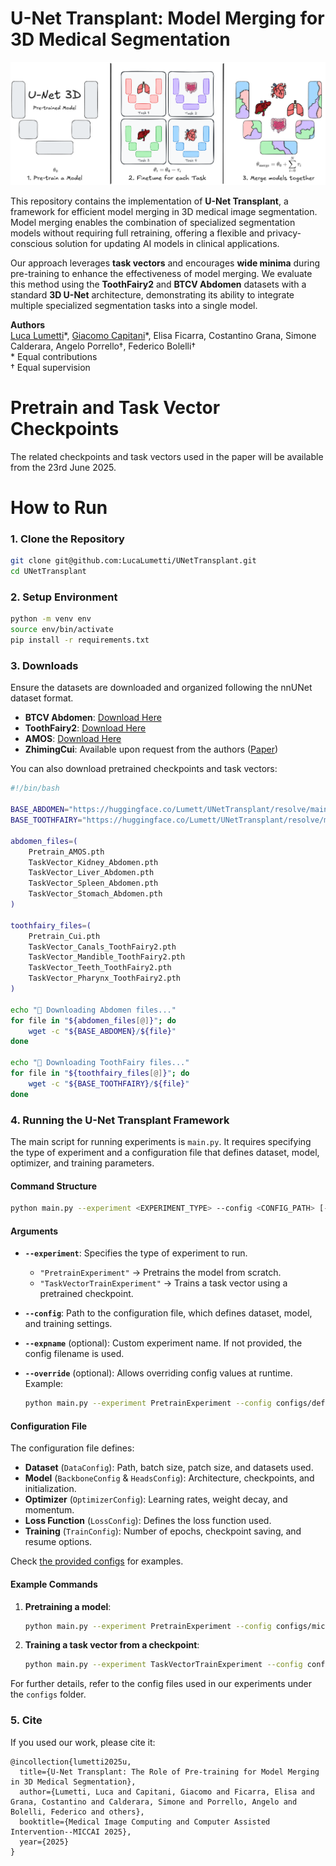 # U-Net Transplant: Model Merging for 3D Medical Segmentation  
![alt text](https://raw.githubusercontent.com/LucaLumetti/UNetTransplant/refs/heads/main/assets/thumbnail.png)

This repository contains the implementation of **U-Net Transplant**, a framework for efficient model merging in 3D medical image segmentation. Model merging enables the combination of specialized segmentation models without requiring full retraining, offering a flexible and privacy-conscious solution for updating AI models in clinical applications.  

Our approach leverages **task vectors** and encourages **wide minima** during pre-training to enhance the effectiveness of model merging. We evaluate this method using the **ToothFairy2** and **BTCV Abdomen** datasets with a standard **3D U-Net** architecture, demonstrating its ability to integrate multiple specialized segmentation tasks into a single model.  

**Authors**  
<ins>Luca Lumetti</ins>\*, <ins>Giacomo Capitani</ins>\*, Elisa Ficarra, Costantino Grana, Simone Calderara, Angelo Porrello†, Federico Bolelli†  
\* Equal contributions  
† Equal supervision


# Pretrain and Task Vector Checkpoints
The related checkpoints and task vectors used in the paper will be available from the 23rd June 2025.


# How to Run

### 1. Clone the Repository  
```bash
git clone git@github.com:LucaLumetti/UNetTransplant.git
cd UNetTransplant
```

### 2. Setup Environment
```bash
python -m venv env
source env/bin/activate
pip install -r requirements.txt
```

### 3. Downloads
Ensure the datasets are downloaded and organized following the nnUNet dataset format.

- **BTCV Abdomen**: [Download Here](https://www.synapse.org/Synapse:syn3193805/wiki/217753)  
- **ToothFairy2**: [Download Here](https://ditto.ing.unimore.it/toothfairy2/)  
- **AMOS**: [Download Here](https://zenodo.org/records/7262581)  
- **ZhimingCui**: Available upon request from the authors ([Paper](https://www.nature.com/articles/s41467-022-29637-2))

You can also download pretrained checkpoints and task vectors:
```bash
#!/bin/bash

BASE_ABDOMEN="https://huggingface.co/Lumett/UNetTransplant/resolve/main/Abdomen"
BASE_TOOTHFAIRY="https://huggingface.co/Lumett/UNetTransplant/resolve/main/ToothFairy"

abdomen_files=(
    Pretrain_AMOS.pth
    TaskVector_Kidney_Abdomen.pth
    TaskVector_Liver_Abdomen.pth
    TaskVector_Spleen_Abdomen.pth
    TaskVector_Stomach_Abdomen.pth
)

toothfairy_files=(
    Pretrain_Cui.pth
    TaskVector_Canals_ToothFairy2.pth
    TaskVector_Mandible_ToothFairy2.pth
    TaskVector_Teeth_ToothFairy2.pth
    TaskVector_Pharynx_ToothFairy2.pth
)

echo "🩻 Downloading Abdomen files..."
for file in "${abdomen_files[@]}"; do
    wget -c "${BASE_ABDOMEN}/${file}"
done

echo "🦷 Downloading ToothFairy files..."
for file in "${toothfairy_files[@]}"; do
    wget -c "${BASE_TOOTHFAIRY}/${file}"
done
```

### 4. Running the U-Net Transplant Framework

The main script for running experiments is `main.py`. It requires specifying the type of experiment and a configuration file that defines dataset, model, optimizer, and training parameters.

#### Command Structure
```bash
python main.py --experiment <EXPERIMENT_TYPE> --config <CONFIG_PATH> [--expname <NAME>] [--override <PARAMS>]
```

#### Arguments
- **`--experiment`**: Specifies the type of experiment to run.  
  - `"PretrainExperiment"` → Pretrains the model from scratch.  
  - `"TaskVectorTrainExperiment"` → Trains a task vector using a pretrained checkpoint.  

- **`--config`**: Path to the configuration file, which defines dataset, model, and training settings.  

- **`--expname`** (optional): Custom experiment name. If not provided, the config filename is used.  

- **`--override`** (optional): Allows overriding config values at runtime. Example:  
  ```bash
  python main.py --experiment PretrainExperiment --config configs/default.yaml --override DataConfig.BATCH_SIZE=4 OptimizerConfig.LR=0.01
  ```

#### Configuration File
The configuration file defines:
- **Dataset** (`DataConfig`): Path, batch size, patch size, and datasets used.  
- **Model** (`BackboneConfig` & `HeadsConfig`): Architecture, checkpoints, and initialization.  
- **Optimizer** (`OptimizerConfig`): Learning rates, weight decay, and momentum.  
- **Loss Function** (`LossConfig`): Defines the loss function used.  
- **Training** (`TrainConfig`): Number of epochs, checkpoint saving, and resume options.  

Check [the provided configs](https://github.com/LucaLumetti/UNetTransplant/tree/main/configs/miccai2025) for examples.

#### Example Commands
1. **Pretraining a model**:
   ```bash
   python main.py --experiment PretrainExperiment --config configs/miccai2025/pretrain_stable.yaml
   ```
2. **Training a task vector from a checkpoint**:
   ```bash
   python main.py --experiment TaskVectorTrainExperiment --config configs/miccai2025/finetune.yaml --override BackboneConfig.PRETRAIN_CHECKPOINTS="/path/to/checkpoint.pth"
   ```

For further details, refer to the config files used in our experiments under the `configs` folder.

### 5. Cite
If you used our work, please cite it:
```
@incollection{lumetti2025u,
  title={U-Net Transplant: The Role of Pre-training for Model Merging in 3D Medical Segmentation},
  author={Lumetti, Luca and Capitani, Giacomo and Ficarra, Elisa and Grana, Costantino and Calderara, Simone and Porrello, Angelo and Bolelli, Federico and others},
  booktitle={Medical Image Computing and Computer Assisted Intervention--MICCAI 2025},
  year={2025}
}
```
